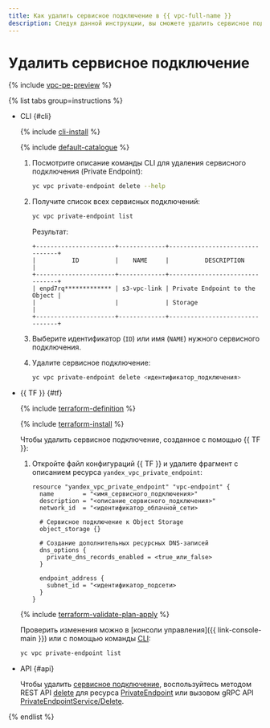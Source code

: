 ```yaml
---
title: Как удалить сервисное подключение в {{ vpc-full-name }}
description: Следуя данной инструкции, вы сможете удалить сервисное подключение (Private Endpoint) в {{ vpc-name }}.
---
```


# Удалить сервисное подключение

{% include [vpc-pe-preview](../../_includes/vpc/pe-preview.md) %}



{% list tabs group=instructions %}

- CLI {#cli}

  {% include [cli-install](../../_includes/cli-install.md) %}

  {% include [default-catalogue](../../_includes/default-catalogue.md) %}
  
  1. Посмотрите описание команды CLI для удаления сервисного подключения (Private Endpoint):

      ```bash
      yc vpc private-endpoint delete --help
      ```

  1. Получите список всех сервисных подключений:

     ```bash
     yc vpc private-endpoint list
     ```

     Результат:
     
     ```text
     +----------------------+-------------+--------------------------------+
     |          ID          |    NAME     |          DESCRIPTION           |
     +----------------------+-------------+--------------------------------+
     | enpd7rq************* | s3-vpc-link | Private Endpoint to the Object |
     |                      |             | Storage                        |
     +----------------------+-------------+--------------------------------+
     ``` 

  1. Выберите идентификатор (`ID`) или имя (`NAME`) нужного сервисного подключения.
  1. Удалите сервисное подключение:

     ```bash
     yc vpc private-endpoint delete <идентификатор_подключения>
     ```


- {{ TF }} {#tf}

  {% include [terraform-definition](../../_tutorials/_tutorials_includes/terraform-definition.md) %}

  {% include [terraform-install](../../_includes/terraform-install.md) %}

  Чтобы удалить сервисное подключение, созданное с помощью {{ TF }}:
  1. Откройте файл конфигураций {{ TF }} и удалите фрагмент с описанием ресурса `yandex_vpc_private_endpoint`:

     ```hcl
     resource "yandex_vpc_private_endpoint" "vpc-endpoint" {
       name        = "<имя_сервисного_подключения>"
       description = "<описание_сервисного_подключения>"
       network_id  = "<идентификатор_облачной_сети>
       
       # Сервисное подключение к Object Storage
       object_storage {}

       # Создание дополнительных ресурсных DNS-записей 
       dns_options {
         private_dns_records_enabled = <true_или_false>
       }

       endpoint_address {
         subnet_id = "<идентификатор_подсети>
       }
     }
     ```

  {% include [terraform-validate-plan-apply](../../_tutorials/_tutorials_includes/terraform-validate-plan-apply.md) %}

  Проверить изменения можно в [консоли управления]({{ link-console-main }}) или с помощью команды [CLI](../../cli/quickstart.md):

  ```bash
  yc vpc private-endpoint list
  ```

- API {#api}

  Чтобы удалить [сервисное подключение](../concepts/private-endpoint.md), воспользуйтесь методом REST API [delete](../privatelink/api-ref/PrivateEndpoint/delete.md) для ресурса [PrivateEndpoint](../privatelink/api-ref/PrivateEndpoint/index.md) или вызовом gRPC API [PrivateEndpointService/Delete](../privatelink/api-ref/grpc/PrivateEndpoint/delete.md).



{% endlist %}
